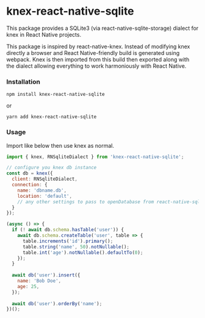# knex-react-native-sqlite

This package provides a SQLite3 (via react-native-sqlite-storage) dialect for knex in React Native projects.

This package is inspired by react-native-knex. Instead of modifying knex directly a browser and React Native-friendly build is generated using webpack. Knex is then imported from this build then exported 
along with the dialect allowing everything to work harmoniously with React Native.

### Installation
```
npm install knex-react-native-sqlite
```
or
```
yarn add knex-react-native-sqlite
```

### Usage

Import like below then use knex as normal.

```js
import { knex, RNSqliteDialect } from 'knex-react-native-sqlite';

// configure you knex db instance
const db = knex({
  client: RNSqliteDialect,
  connection: {
    name: 'dbname.db',
    location: 'default',
    // any other settings to pass to openDatabase from react-native-sqlite-storage
  }
});

(async () => {
  if (! await db.schema.hasTable('user')) {
    await db.schema.createTable('user', table => {
      table.increments('id').primary();
      table.string('name', 50).notNullable();
      table.int('age').notNullable().defaultTo(0);
    });
  }
  
  await db('user').insert({
    name: 'Bob Doe',
    age: 25,
  });
  
  await db('user').orderBy('name');
})();
```
